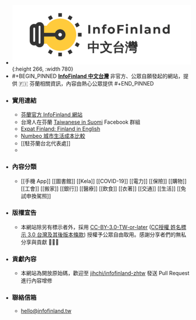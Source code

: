 - ![twitter_header_photo_1.png](../assets/twitter_header_photo_1_1641713421419_0.png){:height 266, :width 780}
- #+BEGIN_PINNED
  [**InfoFinland 中文台灣**](https://infofinland.tw) 非官方、公眾自願發起的網站，提供 🇫🇮 芬蘭相關資訊，內容由熱心公眾提供
  #+END_PINNED
- ### 實用連結
	- [芬蘭官方 InfoFinland 網站](https://www.infofinland.fi/)
	- 台灣人在芬蘭 [Taiwanese in Suomi](https://www.facebook.com/groups/164664310252635/) Facebook 群組
	- [Expat Finland: Finland in English](https://www.expat-finland.com/)
	- [Numbeo 城市生活成本比較](https://www.numbeo.com/cost-of-living/comparison.jsp)
	- [[駐芬蘭台北代表處]]
	-
- ### 內容分類
	- [[手機 App]] [[圖書館]] [[Kela]] [[COVID-19]] [[電力]] [[保險]] [[購物]] [[工會]] [[搬家]] [[銀行]] [[醫療]] [[飲食]] [[衣著]] [[交通]] [[生活]] [[免試申換駕照]]
- ### 版權宣告
	- 本網站除另有標示者外，採用 [CC-BY-3.0-TW-or-later](https://creativecommons.org/licenses/by/3.0/tw/) ([CC授權 姓名標示 3.0 台灣及其後版本條款](https://creativecommons.org/licenses/by/3.0/tw/legalcode)) 授權予公眾自由取用。感謝分享者們的無私分享與貢獻 🙇🏻‍♂️
- ### 貢獻內容
	- 本網站為開放原始碼，歡迎至 [jihchi/infofinland-zhtw](https://github.com/jihchi/infofinland-zhtw) 發送 Pull Request 進行內容增修
- ### 聯絡信箱
	- [hello@infofinland.tw](mailto:hello@infofinland.tw)